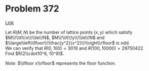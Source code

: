 # Problem 372

[Link](https://projecteuler.net/problem=372)

Let $R(M, N)$ be the number of lattice points $(x, y)$ which satisfy $M\\!\\lt\\!x\\!\\le\\!N$, $M\\!\\lt\\!y\\!\\le\\!N$ and $\\large\\left\\lfloor\\!\\frac{y^2}{x^2}\\!\\right\\rfloor$ is odd.  
We can verify that $R(0, 100) = 3019$ and $R(100, 10000) = 29750422$.  
Find $R(2\\cdot10^6, 10^9)$. 

*Note*: $\\lfloor x\\rfloor$ represents the floor function.